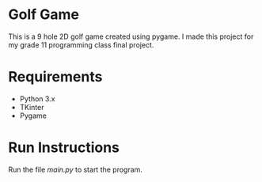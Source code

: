 # Golf Game

This is a 9 hole 2D golf game created using pygame. I made this project for my grade 11 programming class final project. 

# Requirements
- Python 3.x
- TKinter
- Pygame

# Run Instructions
Run the file *main.py* to start the program.

